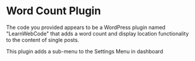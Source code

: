 <h1>Word Count Plugin</h1>
<p>The code you provided appears to be a WordPress plugin named "LearnWebCode" that adds a word count and display location functionality to the content of single posts.</p>
<p>This plugin adds a sub-menu to the Settings Menu in dashboard</p>
